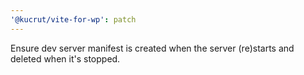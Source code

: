 ```yaml
---
'@kucrut/vite-for-wp': patch
---
```


Ensure dev server manifest is created when the server (re)starts and deleted when it's stopped.
